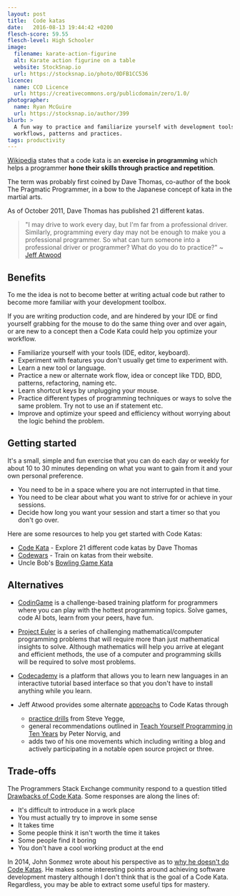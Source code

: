 ```yaml
---
layout: post
title:  Code katas
date:   2016-08-13 19:44:42 +0200
flesch-score: 59.55
flesch-level: High Schooler
image:
  filename: karate-action-figurine
  alt: Karate action figurine on a table
  website: StockSnap.io
  url: https://stocksnap.io/photo/0DFB1CC536
licence:
  name: CCO Licence
  url: https://creativecommons.org/publicdomain/zero/1.0/
photographer:
  name: Ryan McGuire
  url: https://stocksnap.io/author/399
blurb: >
  A fun way to practice and familiarize yourself with development tools,
  workflows, patterns and practices.
tags: productivity
---
```


[Wikipedia](https://en.wikipedia.org/wiki/Kata_(programming))
states that a code kata is an **exercise in programming** which helps
a programmer **hone their skills through practice and repetition**.

The term was probably first coined by Dave Thomas, co-author of the book
The Pragmatic Programmer, in a bow to the Japanese concept of kata in the
martial arts.

As of October 2011, Dave Thomas has published 21 different katas.

> "I may drive to work every day, but I'm far from a professional driver.
  Similarly, programming every day may not be enough to make you a professional
  programmer. So what can turn someone into a professional driver or
  programmer? What do you do to practice?" ~
  [Jeff Atwood](https://blog.codinghorror.com/the-ultimate-code-kata/)

## Benefits
To me the idea is not to become better at writing actual code but rather to
become more familiar with your development toolbox.

If you are writing production code, and are hindered by your IDE or find
yourself grabbing for the mouse to do the same thing over and over again, or
are new to a concept then a Code Kata could help you optimize your workflow.

* Familiarize yourself with your tools (IDE, editor, keyboard).
* Experiment with features you don't usually get time to experiment with.
* Learn a new tool or language.
* Practice a new or alternate work flow, idea or concept like TDD, BDD, patterns,
  refactoring, naming etc.
* Learn shortcut keys by unplugging your mouse.
* Practice different types of programming techniques or ways to solve the same
  problem. Try not to use an if statement etc.
* Improve and optimize your speed and efficiency without worrying about the
  logic behind the problem.

## Getting started
It's a small, simple and fun exercise that you can do each day or weekly for
about 10 to 30 minutes depending on what you want to gain from it and your own
personal preference.

* You need to be in a space where you are not interrupted in that time.
* You need to be clear about what you want to strive for or achieve in your
  sessions.
* Decide how long you want your session and start a timer so that you don't
  go over.

Here are some resources to help you get started with Code Katas:

* [Code Kata](http://codekata.com/) - Explore 21 different code katas by
  Dave Thomas
* [Codewars](https://www.codewars.com) - Train on katas from their website.
* Uncle Bob's
  [Bowling Game Kata](http://butunclebob.com/ArticleS.UncleBob.TheBowlingGameKata)

## Alternatives
* [CodinGame](https://www.codingame.com) is a challenge-based training
  platform for programmers where you can play with the hottest programming
  topics. Solve games, code AI bots, learn from your peers, have fun.

* [Project Euler](https://projecteuler.net/)
  is a series of challenging mathematical/computer programming problems that
  will require more than just mathematical insights to solve. Although mathematics
  will help you arrive at elegant and efficient methods, the use of a computer
  and programming skills will be required to solve most problems.

* [Codecademy](http://www.codecademy.com/) is a platform that allows you to
  learn new languages in an interactive tutorial based interface so that you
  don't have to install anything while you learn.

* Jeff Atwood provides some alternate [approachs](https://blog.codinghorror.com/the-ultimate-code-kata/)
  to Code Katas through
  * [practice drills](https://sites.google.com/site/steveyegge2/practicing-programming)
    from Steve Yegge,
  * general recommendations outlined in [Teach Yourself Programming in
    Ten Years](http://www.norvig.com/21-days.html) by Peter Norvig, and
  * adds two of his one movements which including writing a blog and actively
    participating in a notable open source project or three.

## Trade-offs
The Programmers Stack Exchange community respond to a question titled [Drawbacks
of Code Kata](http://programmers.stackexchange.com/questions/138479/drawbacks-of-code-kata).
Some responses are along the lines of:

* It's difficult to introduce in a work place
* You must actually try to improve in some sense
* It takes time
* Some people think it isn't worth the time it takes
* Some people find it boring
* You don't have a cool working product at the end

In 2014, John Sonmez wrote about his perspective as to [why he doesn't do
Code Katas](https://hackhands.com/dont-code-katas/). He makes some interesting
points around achieving software development mastery although I don't think
that is the goal of a Code Kata. Regardless, you may be able to extract some
useful tips for mastery.
